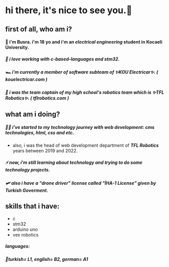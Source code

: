 # hi there, it's nice to see you.👋
## first of all, who am i?

#### 🌱 i'm Busra. i'm 18 yo and i'm an <b><i>electrical engineering</b> </i> student in Kocaeli University.
##### 🥵 i love working with <b><i>c-based-languages</i></b> and <b><i>stm32</i></b>. 
##### 🏎️ i'm currently a member of software subteam of ✨KOU Electricar✨. ( kouelectricar.com )
##### 💜 i was the team captain of my high school's robotics team which is ✨TFL Robotics✨. ( tflrobotics.com )

## what am i doing?

##### 👩‍💻 i've started to <i>my technology journey</i> with web development: cms technologies, html, css and etc.
- also, i was the head of web development department of <b><i>TFL Robotics</i></b> years between 2019 and 2022.
##### ⚡ now, i'm still learning about technology and trying to do some technology projects.
##### 🛩️ also i have a "drone driver" license called "İHA-1 License" given by Turkish Goverment.

## skills that i have:
- c
- stm32 
- arduino uno
- vex robotics 

#####  languages:
#####  👾turkish= L1, english= B2, german= A1
